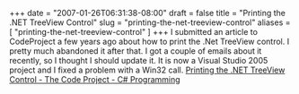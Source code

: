 +++
date = "2007-01-26T06:31:38-08:00"
draft = false
title = "Printing the .NET TreeView Control"
slug = "printing-the-net-treeview-control"
aliases = [
	"printing-the-net-treeview-control"
]
+++
I submitted an article to CodeProject a few years ago about how to print the .Net TreeView control. I pretty much abandoned it after that. I got a couple of emails about it recently, so I thought I should update it. It is now a Visual Studio 2005 project and I fixed a problem with a Win32 call. [Printing the .NET TreeView Control - The Code Project - C# Programming](http://www.codeproject.com/csharp/printtreeview.asp)